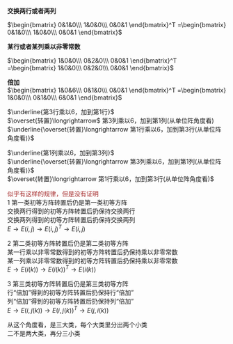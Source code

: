 **交换两行或者两列**  
  
 $\begin{bmatrix}  
0&1&0\\\   
1&0&0\\\   
0&0&1  
\end{bmatrix}^T  
=\begin{bmatrix}  
0&1&0\\\   
1&0&0\\\   
0&0&1  
\end{bmatrix}$   
  
**某行或者某列乘以非零常数**  
  
 $\begin{bmatrix}  
1&0&0\\\   
0&2&0\\\   
0&0&1  
\end{bmatrix}^T  
=\begin{bmatrix}  
1&0&0\\\   
0&2&0\\\   
0&0&1  
\end{bmatrix}$   
  
**倍加**  
 $\begin{bmatrix}  
1&0&6\\\   
0&1&0\\\   
0&0&1  
\end{bmatrix}^T  
=\begin{bmatrix}  
1&0&0\\\   
0&1&0\\\   
6&0&1  
\end{bmatrix}$   
  
 $\underline{第3行乘以6，加到第1行}$   
 $\overset{转置}\longrightarrow$ 第3列乘以6，加到第1列(从单位阵角度看)  
 $\underline{\overset{转置}\longrightarrow  
第1行乘以6，加到第3行(从单位阵角度看)}$   
  
 $\underline{第1列乘以6，加到第3列}$   
 $\underline{\overset{转置}\longrightarrow  
第3列乘以6，加到第1列(从单位阵角度看)}$   
 $\overset{转置}\longrightarrow  
第1行乘以6，加到第3行(从单位阵角度看)$   
  
<font color=brown>似乎有这样的规律，但是没有证明</font>  
1 第一类初等方阵转置后仍是第一类初等方阵  
交换两行得到的初等方阵转置后扔保持交换两行  
交换两列得到的初等方阵转置后扔保持交换两列  
 $E\to E(i,j)\to E(i,j)^T\to E(i,j)$   
  
2 第二类初等方阵转置后仍是第二类初等方阵  
某一行乘以非零常数得到的初等方阵转置后扔保持乘以非零常数  
某一列乘以非零常数得到的初等方阵转置后扔保持乘以非零常数  
 $E\to E(i(k))\to E(i(k))^T\to E(i(k))$   
  
3 第三类初等方阵转置后仍是第三类初等方阵  
行“倍加”得到的初等方阵转置后扔保持行“倍加”  
列“倍加”得到的初等方阵转置后扔保持列“倍加”  
 $E\to E(i,j(k))\to E(i,j(k))^T\to E(j,i(k))$   
  
从这个角度看，是三大类，每个大类里分出两个小类  
二不是两大类，再分三小类  
  
